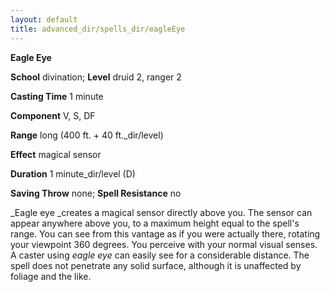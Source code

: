```yaml
---
layout: default
title: advanced_dir/spells_dir/eagleEye
---
```

 **Eagle Eye**

**School** divination; **Level** druid 2, ranger 2

**Casting Time** 1 minute

**Component** V, S, DF

**Range** long (400 ft. + 40 ft._dir/level)

**Effect** magical sensor

**Duration** 1 minute_dir/level (D)

**Saving Throw** none; **Spell Resistance** no

_Eagle eye _creates a magical sensor directly above you. The sensor can appear anywhere above you, to a maximum height equal to the spell's range. You can see from this vantage as if you were actually there, rotating your viewpoint 360 degrees. You perceive with your normal visual senses. A caster using _eagle eye_ can easily see for a considerable distance. The spell does not penetrate any solid surface, although it is unaffected by foliage and the like.

